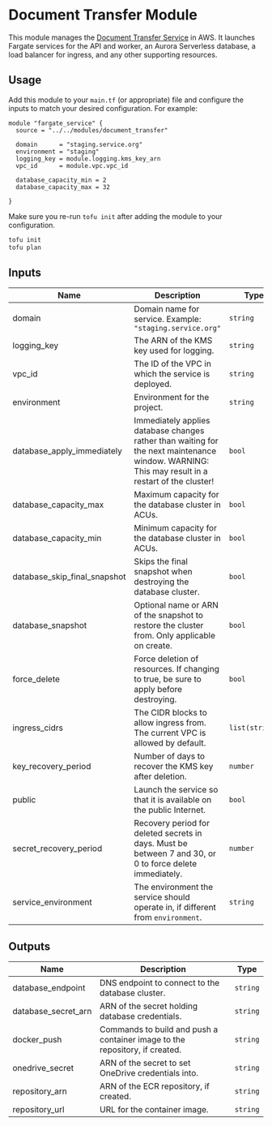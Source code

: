 # Document Transfer Module

This module manages the [Document Transfer Service][document-transfer] in AWS.
It launches Fargate services for the API and worker, an Aurora Serverless
database, a load balancer for ingress, and any other supporting resources.

## Usage

Add this module to your `main.tf` (or appropriate) file and configure the inputs
to match your desired configuration. For example:

```hcl
module "fargate_service" {
  source = "../../modules/document_transfer"

  domain      = "staging.service.org"
  environment = "staging"
  logging_key = module.logging.kms_key_arn
  vpc_id      = module.vpc.vpc_id

  database_capacity_min = 2
  database_capacity_max = 32

}
```

Make sure you re-run `tofu init` after adding the module to your configuration.

```bash
tofu init
tofu plan
```

## Inputs

| Name                         | Description                                                                                                                                     | Type           | Default         | Required |
|------------------------------|-------------------------------------------------------------------------------------------------------------------------------------------------|----------------|-----------------|----------|
| domain                       | Domain name for service. Example: `"staging.service.org"`                                                                                       | `string`       | n/a             | yes      |
| logging_key                  | The ARN of the KMS key used for logging.                                                                                                        | `string`       | n/a             | yes      |
| vpc_id                       | The ID of the VPC in which the service is deployed.                                                                                             | `string`       | n/a             | yes      |
| environment                  | Environment for the project.                                                                                                                    | `string`       | `"development"` | no       |
| database_apply_immediately   | Immediately applies database changes rather than waiting for the next maintenance window. WARNING: This may result in a restart of the cluster! | `bool`         | `false`         | no       |
| database_capacity_max        | Maximum capacity for the database cluster in ACUs.                                                                                              | `bool`         | `false`         | no       |
| database_capacity_min        | Minimum capacity for the database cluster in ACUs.                                                                                              | `bool`         | `false`         | no       |
| database_skip_final_snapshot | Skips the final snapshot when destroying the database cluster.                                                                                  | `bool`         | `false`         | no       |
| database_snapshot            | Optional name or ARN of the snapshot to restore the cluster from. Only applicable on create.                                                    | `bool`         | `false`         | no       |
| force_delete                 | Force deletion of resources. If changing to true, be sure to apply before destroying.                                                           | `bool`         | `false`         | no       |
| ingress_cidrs                | The CIDR blocks to allow ingress from. The current VPC is allowed by default.                                                                   | `list(string)` | `[]`            | no       |
| key_recovery_period          | Number of days to recover the KMS key after deletion.                                                                                           | `number`       | `30`            | no       |
| public                       | Launch the service so that it is available on the public Internet.                                                                              | `bool`         | `false`         | no       |
| secret_recovery_period       | Recovery period for deleted secrets in days. Must be between 7 and 30, or 0 to force delete immediately.                                        | `number`       | `30`            | no       |
| service_environment          | The environment the service should operate in, if different from `environment`.                                                                 | `string`       | `""`            | no       |

## Outputs

| Name                | Description                                                                 | Type     |
|---------------------|-----------------------------------------------------------------------------|----------|
| database_endpoint   | DNS endpoint to connect to the database cluster.                            | `string` |
| database_secret_arn | ARN of the secret holding database credentials.                             | `string` |
| docker_push         | Commands to build and push a container image to the repository, if created. | `string` |
| onedrive_secret     | ARN of the secret to set OneDrive credentials into.                         | `string` |
| repository_arn      | ARN of the ECR repository, if created.                                      | `string` |
| repository_url      | URL for the container image.                                                | `string` |

[document-transfer]: https://github.com/codeforamerica/document-transfer-service
